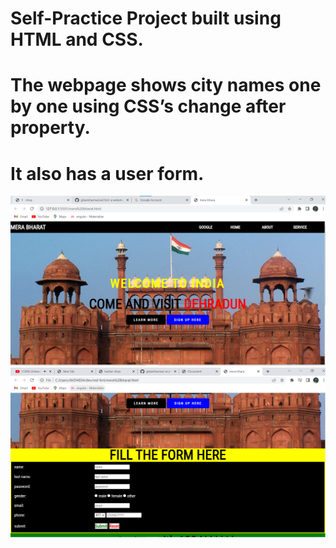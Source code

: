 # 	Self-Practice Project built using HTML and CSS. 
#	The webpage shows city names one by one using CSS’s change after property.
#	It also has a user form.

![alt](redfort.png)
![alt](red%201.png)